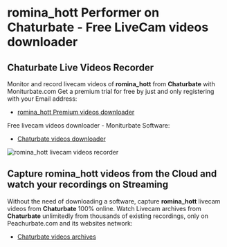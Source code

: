 # romina_hott Performer on Chaturbate - Free LiveCam videos downloader

## Chaturbate Live Videos Recorder

Monitor and record livecam videos of **romina_hott** from **Chaturbate** with Moniturbate.com
Get a premium trial for free by just and only registering with your Email address:
* [romina_hott Premium videos downloader](https://moniturbate.com/request-demo-licence-key.html)

Free livecam videos downloader - Moniturbate Software:
* [Chaturbate videos downloader](https://moniturbate.com/moniturbate-download-software.html)

![romina_hott livecam videos recorder](https://peachurnet.com/templates/moniturbate-software.png)


## Capture romina_hott videos from the Cloud and watch your recordings on Streaming

Without the need of downloading a software, capture **romina_hott** livecam videos from **Chaturbate** 100% online.
Watch Livecam archives from **Chaturbate** unlimitedly from thousands of existing recordings, only on Peachurbate.com and its websites network:
* [Chaturbate videos archives](https://peachurnet.com/)